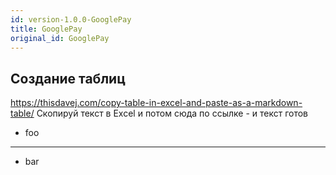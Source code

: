 ```yaml
---
id: version-1.0.0-GooglePay
title: GooglePay
original_id: GooglePay
---
```

##  Создание таблиц
https://thisdavej.com/copy-table-in-excel-and-paste-as-a-markdown-table/
Скопируй текст в Excel и потом сюда по ссылке - и текст готов
- foo
***
- bar